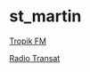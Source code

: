 # st_martin

[Tropik FM](https://stream.vestaradio.com/TROPIKFM)

[Radio Transat](http://n13.rcs.revma.com/dy09pqzctwzuv)

